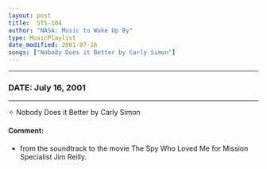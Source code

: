 ```yaml
---
layout: post
title:  STS-104
author: "NASA: Music to Wake Up By"
type: MusicPlaylist
date_modified: 2001-07-16
songs: ["Nobody Does it Better by Carly Simon"]
---
```


----
### DATE: July 16, 2001
----
✧ Nobody Does it Better by Carly Simon

#### Comment:
* from the soundtrack to the movie The Spy Who Loved Me for Mission Specialist Jim Reilly.



<br/>
<center>
	<a target="_blank"
	   href="https://twitter.com/intent/tweet?hashtags=Space,NASA,Playlist,NASAWakeupCalls,SpaceProgram&text={{ page.author}}, '{{ page.songs.first }}' {{ page.title }}, {{ page.date | date: '%B %d, %Y' }}. {{ site.url }}{{ page.url }} @nasawakeupcalls">
	   <i class="fab fa-twitter" alt="Tweet this page" style="font-size: 1.3em;"></i>
	</a>
	&nbsp; 	<i class="fas fa-user-astronaut" style="font-size: 1.5em;"></i> &nbsp;
    <a type="amzn" search="'Nobody Does it Better by Carly Simon'" category="popular music">
        <i class="fab fa-amazon" style="font-size: 1.3em;"></i>
    </a>
</center>
